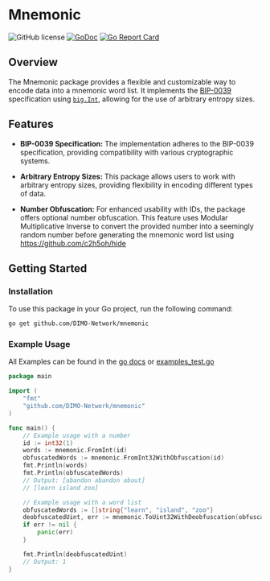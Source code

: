 # Mnemonic

![GitHub license](https://img.shields.io/badge/license-Apache%202.0-blue.svg)
[![GoDoc](https://godoc.org/github.com/DIMO-Network/mnemonic?status.svg)](https://godoc.org/github.com/DIMO-Network/mnemonic)
[![Go Report Card](https://goreportcard.com/badge/github.com/DIMO-Network/mnemonic)](https://goreportcard.com/report/github.com/DIMO-Network/mnemonic)
## Overview

The Mnemonic package provides a flexible and customizable way to encode data into a mnemonic word list. It implements the [BIP-0039](https://github.com/bitcoin/bips/blob/master/bip-0039.mediawiki) specification using [`big.Int`](https://pkg.go.dev/math/big), allowing for the use of arbitrary entropy sizes.

## Features

- **BIP-0039 Specification:** The implementation adheres to the BIP-0039 specification, providing compatibility with various cryptographic systems.

- **Arbitrary Entropy Sizes:** This package allows users to work with arbitrary entropy sizes, providing flexibility in encoding different types of data.

- **Number Obfuscation:** For enhanced usability with IDs, the package offers optional number obfuscation. This feature uses Modular Multiplicative Inverse to convert the provided number into a seemingly random number before generating the mnemonic word list using https://github.com/c2h5oh/hide

## Getting Started

### Installation

To use this package in your Go project, run the following command:

```bash
go get github.com/DIMO-Network/mnemonic
```

### Example Usage
All Examples can be found in the [go docs](https://godoc.org/github.com/DIMO-Network/mnemonic) or [examples_test.go](./examples_test.go)

```go
package main

import (
	"fmt"
	"github.com/DIMO-Network/mnemonic"
)

func main() {
	// Example usage with a number
	id := int32(1)
	words := mnemonic.FromInt(id)
	obfuscatedWords := mnemonic.FromInt32WithObfuscation(id)
	fmt.Println(words)
	fmt.Println(obfuscatedWords)
	// Output: [abandon abandon about]
	// [learn island zoo]

	// Example usage with a word list
	obfuscatedWords := []string{"learn", "island", "zoo"}
	deobfuscatedUint, err := mnemonic.ToUint32WithDeobfuscation(obfuscatedWords)
	if err != nil {
		panic(err)
	}

	fmt.Println(deobfuscatedUint)
	// Output: 1
}
```

